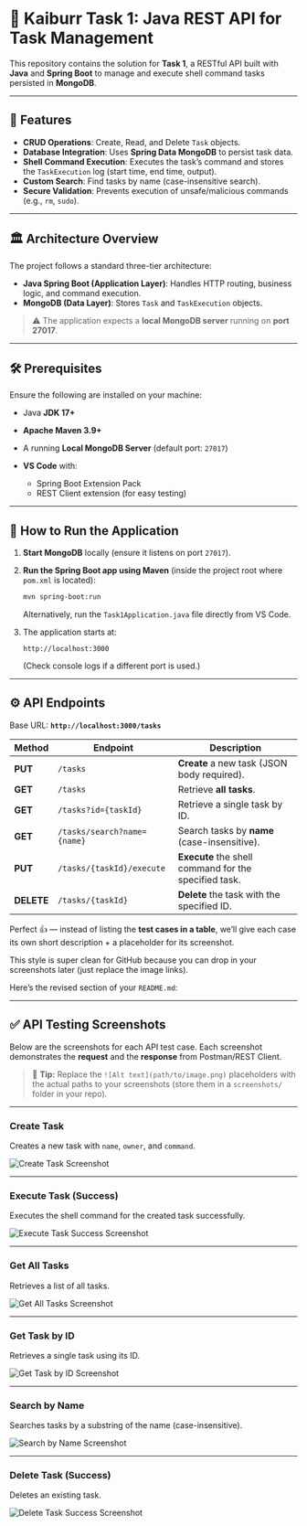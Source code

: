 # 🚀 Kaiburr Task 1: Java REST API for Task Management

This repository contains the solution for **Task 1**, a RESTful API built with **Java** and **Spring Boot** to manage and execute shell command tasks persisted in **MongoDB**.

---

## 🌟 Features

* **CRUD Operations**: Create, Read, and Delete `Task` objects.
* **Database Integration**: Uses **Spring Data MongoDB** to persist task data.
* **Shell Command Execution**: Executes the task’s command and stores the `TaskExecution` log (start time, end time, output).
* **Custom Search**: Find tasks by name (case-insensitive search).
* **Secure Validation**: Prevents execution of unsafe/malicious commands (e.g., `rm`, `sudo`).

---

## 🏛️ Architecture Overview

The project follows a standard three-tier architecture:

* **Java Spring Boot (Application Layer)**: Handles HTTP routing, business logic, and command execution.
* **MongoDB (Data Layer)**: Stores `Task` and `TaskExecution` objects.

> ⚠️ The application expects a **local MongoDB server** running on **port 27017**.

---

## 🛠️ Prerequisites

Ensure the following are installed on your machine:

* Java **JDK 17+**
* **Apache Maven 3.9+**
* A running **Local MongoDB Server** (default port: `27017`)
* **VS Code** with:

  * Spring Boot Extension Pack
  * REST Client extension (for easy testing)

---

## 🚀 How to Run the Application

1. **Start MongoDB** locally (ensure it listens on port `27017`).

2. **Run the Spring Boot app using Maven** (inside the project root where `pom.xml` is located):

   ```bash
   mvn spring-boot:run
   ```

   Alternatively, run the `Task1Application.java` file directly from VS Code.

3. The application starts at:

   ```
   http://localhost:3000
   ```

   (Check console logs if a different port is used.)

---

## ⚙️ API Endpoints

Base URL: **`http://localhost:3000/tasks`**

| Method     | Endpoint                    | Description                                           |
| ---------- | --------------------------- | ----------------------------------------------------- |
| **PUT**    | `/tasks`                    | **Create** a new task (JSON body required).           |
| **GET**    | `/tasks`                    | Retrieve **all tasks**.                               |
| **GET**    | `/tasks?id={taskId}`        | Retrieve a single task by ID.                         |
| **GET**    | `/tasks/search?name={name}` | Search tasks by **name** (case-insensitive).          |
| **PUT**    | `/tasks/{taskId}/execute`   | **Execute** the shell command for the specified task. |
| **DELETE** | `/tasks/{taskId}`           | **Delete** the task with the specified ID.            |

Perfect 👍 — instead of listing the **test cases in a table**, we’ll give each case its own short description + a placeholder for its screenshot.

This style is super clean for GitHub because you can drop in your screenshots later (just replace the image links).

Here’s the revised section of your `README.md`:

---

## ✅ API Testing Screenshots

Below are the screenshots for each API test case.
Each screenshot demonstrates the **request** and the **response** from Postman/REST Client.

> 📸 **Tip:** Replace the `![Alt text](path/to/image.png)` placeholders with the actual paths to your screenshots (store them in a `screenshots/` folder in your repo).

---

### Create Task

Creates a new task with `name`, `owner`, and `command`.

![Create Task Screenshot](screenshots/1-create-task.png.png)

---

### Execute Task (Success)

Executes the shell command for the created task successfully.

![Execute Task Success Screenshot](screenshots/2-execute-task-success.png.png)

---

### Get All Tasks

Retrieves a list of all tasks.

![Get All Tasks Screenshot](screenshots/3-get-all-tasks.png.png)

---

### Get Task by ID

Retrieves a single task using its ID.

![Get Task by ID Screenshot](screenshots/4-get-task-by-id.png.png)

---

### Search by Name

Searches tasks by a substring of the name (case-insensitive).

![Search by Name Screenshot](screenshots/5-search-by-name.png.png)

---

### Delete Task (Success)

Deletes an existing task.

![Delete Task Success Screenshot](screenshots/6-delete-task-success.png.png)
